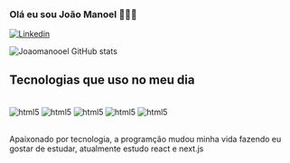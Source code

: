 ### Olá eu sou João Manoel 👨🏽‍💻
[![Linkedin](https://img.shields.io/badge/LinkedIn-0077B5?style=for-the-badge&logo=linkedin&logoColor=white)](www.linkedin.com/in/joão-manoel-5432b119a)

![Joaomanooel GitHub stats](https://github-readme-stats.vercel.app/api?username=Joaomanooel&show_icons=true&theme=highcontrast)
<br/>
## Tecnologias que uso no meu dia
<div style="display: inline_block"><br/>
  <img align="center" alt="html5" src="https://img.shields.io/badge/HTML5-E34F26?style=for-the-badge&logo=html5&logoColor=white">  
  <img align="center" alt="html5" src="https://img.shields.io/badge/CSS3-1572B6?style=for-the-badge&logo=css3&logoColor=white">
  <img align="center" alt="html5" src="https://img.shields.io/badge/JavaScript-F7DF1E?style=for-the-badge&logo=javascript&logoColor=black"> 
  <img align="center" alt="html5" src="https://img.shields.io/badge/TypeScript-007ACC?style=for-the-badge&logo=typescript&logoColor=white">
  <img align="center" alt="html5" src="https://img.shields.io/badge/React-20232A?style=for-the-badge&logo=react&logoColor=61DAFB">
</div><br/>

Apaixonado por tecnologia, a programção mudou minha vida fazendo eu gostar de estudar, atualmente estudo react e next.js
